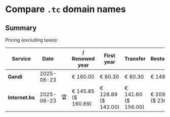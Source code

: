 # Compare `.tc` domain names

## Summary

Pricing (excluding taxes):

| Service | Date |  | / Renewed year | First year | Transfer | Restoration |
|--|--|--|--|--|--|--|
| **Gandi** | 2025-06-23 |  | € 160.00 | € 80.30 | € 80.30 | € 148.50 |
| **Internet.bs** | 2025-06-23 | 🏆 | € 145.85<br>($ 160.69) | € 128.89<br>($ 142.00) | € 141.60<br>($ 156.00) | € 209.39<br>($ 230.69) |
